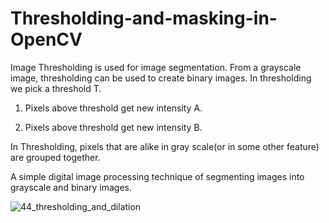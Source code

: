# Thresholding-and-masking-in-OpenCV
Image Thresholding is used for image segmentation. From a grayscale image, thresholding can be used to create binary images. 
In thresholding we pick a threshold T. 

1. Pixels above threshold get new intensity A.

2. Pixels above threshold get new intensity B.   

In Thresholding, pixels that are alike in gray scale(or in some other feature) are grouped together.


A simple digital image processing technique of segmenting images into grayscale and binary images.


![44_thresholding_and_dilation](https://user-images.githubusercontent.com/61402731/152275705-2b70f0f1-9ccf-4717-9bf5-34cf08b41962.JPG)
